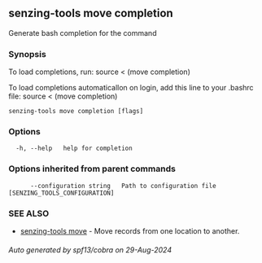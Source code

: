 ## senzing-tools move completion

Generate bash completion for the command

### Synopsis

To load completions, run:
source < (move completion)

To load completions automaticallon on login, add this line to your .bashrc file:
source < (move completion)


```
senzing-tools move completion [flags]
```

### Options

```
  -h, --help   help for completion
```

### Options inherited from parent commands

```
      --configuration string   Path to configuration file [SENZING_TOOLS_CONFIGURATION]
```

### SEE ALSO

* [senzing-tools move](senzing-tools_move.md)	 - Move records from one location to another.

###### Auto generated by spf13/cobra on 29-Aug-2024

